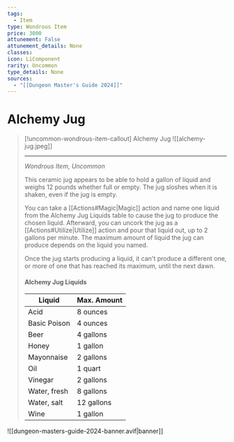 ```yaml
---
tags:
  - Item
type: Wondrous Item
price: 3000
attunement: False
attunement_details: None
classes:
icon: LiComponent
rarity: Uncommon
type_details: None
sources:
  - "[[Dungeon Master's Guide 2024]]"
---
```


# Alchemy Jug

>[!uncommon-wondrous-item-callout] Alchemy Jug
>![[alchemy-jug.jpeg]]
>
>- - -
>_Wondrous Item, Uncommon_
>
>This ceramic jug appears to be able to hold a gallon of liquid and weighs 12 pounds whether full or empty. The jug sloshes when it is shaken, even if the jug is empty.
>
>You can take a [[Actions#Magic\|Magic]] action and name one liquid from the Alchemy Jug Liquids table to cause the jug to produce the chosen liquid. Afterward, you can uncork the jug as a [[Actions#Utilize\|Utilize]] action and pour that liquid out, up to 2 gallons per minute. The maximum amount of liquid the jug can produce depends on the liquid you named.
>
>Once the jug starts producing a liquid, it can't produce a different one, or more of one that has reached its maximum, until the next dawn.
>
>#### Alchemy Jug Liquids
>
>|Liquid|Max. Amount|
>|---|---|
>|Acid|8 ounces|
>|Basic Poison|4 ounces|
>|Beer|4 gallons|
>|Honey|1 gallon|
>|Mayonnaise|2 gallons|
>|Oil|1 quart|
>|Vinegar|2 gallons|
>|Water, fresh|8 gallons|
>|Water, salt|12 gallons|
>|Wine|1 gallon|

![[dungeon-masters-guide-2024-banner.avif|banner]]
